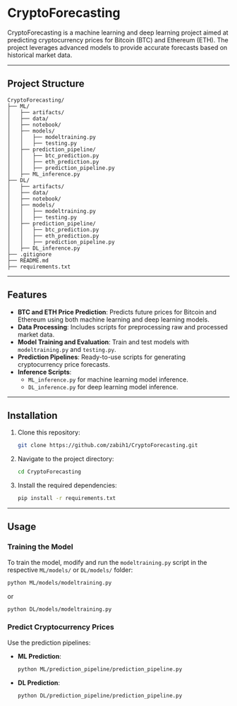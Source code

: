 # CryptoForecasting

CryptoForecasting is a machine learning and deep learning project aimed at predicting cryptocurrency prices for Bitcoin (BTC) and Ethereum (ETH). The project leverages advanced models to provide accurate forecasts based on historical market data.

---

## Project Structure

```
CryptoForecasting/
├── ML/
│   ├── artifacts/
│   ├── data/
│   ├── notebook/
│   ├── models/
│   │   ├── modeltraining.py
│   │   ├── testing.py
│   ├── prediction_pipeline/
│   │   ├── btc_prediction.py
│   │   ├── eth_prediction.py
│   │   ├── prediction_pipeline.py
│   ├── ML_inference.py
├── DL/
│   ├── artifacts/
│   ├── data/
│   ├── notebook/
│   ├── models/
│   │   ├── modeltraining.py
│   │   ├── testing.py
│   ├── prediction_pipeline/
│   │   ├── btc_prediction.py
│   │   ├── eth_prediction.py
│   │   ├── prediction_pipeline.py
│   ├── DL_inference.py
├── .gitignore
├── README.md
├── requirements.txt
```

---

## Features

- **BTC and ETH Price Prediction**: Predicts future prices for Bitcoin and Ethereum using both machine learning and deep learning models.
- **Data Processing**: Includes scripts for preprocessing raw and processed market data.
- **Model Training and Evaluation**: Train and test models with `modeltraining.py` and `testing.py`.
- **Prediction Pipelines**: Ready-to-use scripts for generating cryptocurrency price forecasts.
- **Inference Scripts**: 
  - `ML_inference.py` for machine learning model inference.
  - `DL_inference.py` for deep learning model inference.

---

## Installation

1. Clone this repository:
   ```bash
   git clone https://github.com/zabih1/CryptoForecasting.git
   ```
2. Navigate to the project directory:
   ```bash
   cd CryptoForecasting
   ```
3. Install the required dependencies:
   ```bash
   pip install -r requirements.txt
   ```

---

## Usage

### Training the Model
To train the model, modify and run the `modeltraining.py` script in the respective `ML/models/` or `DL/models/` folder:
   ```bash
   python ML/models/modeltraining.py
   ```
   or
   ```bash
   python DL/models/modeltraining.py
   ```

### Predict Cryptocurrency Prices
Use the prediction pipelines:

- **ML Prediction**:
  ```bash
  python ML/prediction_pipeline/prediction_pipeline.py
  ```
- **DL Prediction**:
  ```bash
  python DL/prediction_pipeline/prediction_pipeline.py
  ```
